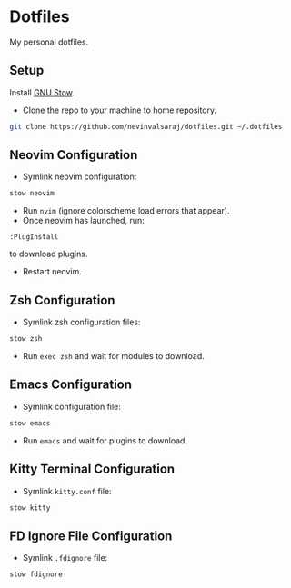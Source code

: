 # Dotfiles
My personal dotfiles.

## Setup
Install [GNU Stow](https://www.gnu.org/software/stow/).

- Clone the repo to your machine to home repository.
```sh
git clone https://github.com/nevinvalsaraj/dotfiles.git ~/.dotfiles
```

## Neovim Configuration
- Symlink neovim configuration:
```sh
stow neovim
```
- Run `nvim` (ignore colorscheme load errors that appear).
- Once neovim has launched, run:
```viml
:PlugInstall
```
to download plugins.
- Restart neovim.

## Zsh Configuration
- Symlink zsh configuration files:
```sh
stow zsh
```
- Run `exec zsh` and wait for modules to download.

## Emacs Configuration
- Symlink configuration file:
```sh
stow emacs
```
- Run `emacs` and wait for plugins to download.

## Kitty Terminal Configuration

- Symlink `kitty.conf` file:
``` sh
stow kitty
```

## FD Ignore File Configuration
- Symlink `.fdignore` file:

``` sh
stow fdignore
```
